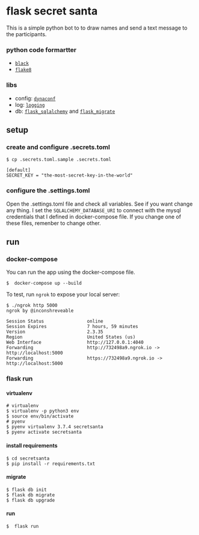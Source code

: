 # flask secret santa

This is a simple python bot to to draw names and send a text message to the participants.

### python code formartter

- [`black`](https://github.com/psf/black)
- [`flake8`](http://flake8.pycqa.org/en/latest/)

### libs

- config: [`dynaconf`](https://dynaconf.readthedocs.io/en/latest/)
- log: [`logging`](https://flask.palletsprojects.com/en/1.0.x/logging/)
- db: [`flask_sqlalchemy`](https://flask-sqlalchemy.palletsprojects.com/en/2.x/) and [`flask_migrate`](https://flask-migrate.readthedocs.io/en/latest/)

## setup

### create and configure .secrets.toml

```
$ cp .secrets.toml.sample .secrets.toml
```

```
[default]
SECRET_KEY = "the-most-secret-key-in-the-world"
```

### configure the .settings.toml

Open the .settings.toml file and check all variables. See if you want change any thing. I set the `SQLALCHEMY_DATABASE_URI` to connect with the mysql credentials that I defined in docker-compose file. If you change one of these files, remenber to change other.

## run

### docker-compose

You can run the app using the docker-compose file.

```
$  docker-compose up --build
```

To test, run `ngrok` to expose your local server:

```
$ ./ngrok http 5000
ngrok by @inconshreveable

Session Status                online
Session Expires               7 hours, 59 minutes
Version                       2.3.35
Region                        United States (us)
Web Interface                 http://127.0.0.1:4040
Forwarding                    http://732498a9.ngrok.io -> http://localhost:5000
Forwarding                    https://732498a9.ngrok.io -> http://localhost:5000
```

### flask run

#### virtualenv

```
# virtualenv
$ virtualenv -p python3 env
$ source env/bin/activate
# pyenv
$ pyenv virtualenv 3.7.4 secretsanta
$ pyenv activate secretsanta
```

#### install requirements

```
$ cd secretsanta
$ pip install -r requirements.txt
```

#### migrate

```
$ flask db init
$ flask db migrate
$ flask db upgrade
```

#### run

```
$  flask run
```
